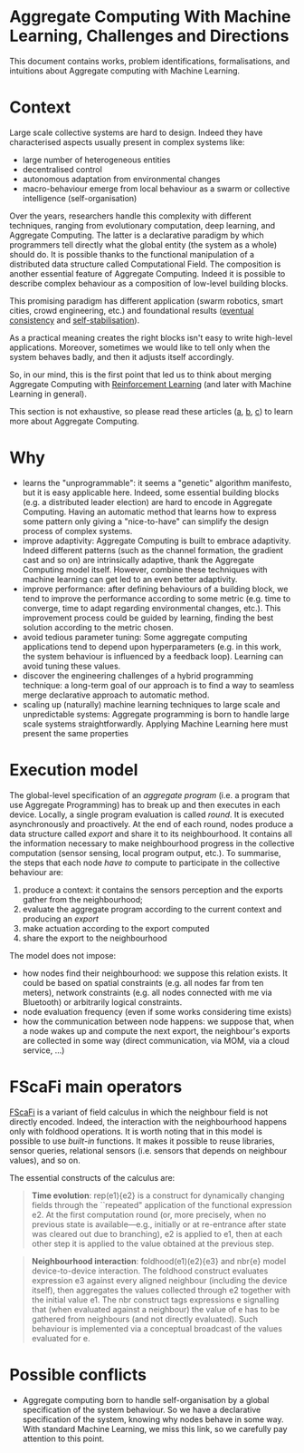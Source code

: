 # Aggregate Computing With Machine Learning, Challenges and Directions

This document contains works, problem identifications, formalisations, and intuitions about Aggregate computing with Machine Learning.

# Context
Large scale collective systems are hard to design. Indeed they have characterised aspects usually present in complex systems like: 
- large number of heterogeneous entities
- decentralised control
- autonomous adaptation from environmental changes
- macro-behaviour emerge from local behaviour as a swarm or collective intelligence (self-organisation)

Over the years, researchers handle this complexity with different techniques, ranging from evolutionary computation, deep learning, and Aggregate Computing.
The latter is a declarative paradigm by which programmers tell directly what the global entity (the system as a whole) should do. It is possible thanks to the functional manipulation of a distributed data structure called Computational Field. The composition is another essential feature of Aggregate Computing. Indeed it is possible to describe complex behaviour as a composition of low-level building blocks.

This promising paradigm has different application (swarm robotics, smart cities, crowd engineering, etc.) and foundational results ([eventual consistency](https://doi.org/10.1109/SASO.2016.12) and [self-stabilisation](https://doi.org/10.1145/3177774)).

As a practical meaning creates the right blocks isn't easy to write high-level applications. Moreover, sometimes we would like to tell only when the system behaves badly, and then it adjusts itself accordingly.

So, in our mind, this is the first point that led us to think about merging Aggregate Computing with [Reinforcement Learning](https://doi.org/10.1109/TNN.1998.712192) (and later with Machine Learning in general).

This section is not exhaustive, so please read these articles ([a](https://doi.org/10.1109/MC.2015.261), [b](https://doi.org/10.1007/978-3-030-61470-6\_21), [c](https://doi.org/10.1007/978-3-030-22397-7\_12)) to learn more about Aggregate Computing.

# Why

- learns the "unprogrammable": it seems a "genetic" algorithm manifesto, but it is easy applicable here. Indeed, some essential building blocks (e.g. a distributed leader election) are hard to encode in Aggregate Computing. Having an automatic method that learns how to express some pattern only giving a "nice-to-have" can simplify the design process of complex systems.
- improve adaptivity: Aggregate Computing is built to embrace adaptivity. Indeed different patterns (such as the channel formation, the gradient cast and so on) are intrinsically adaptive, thank the Aggregate Computing model itself. However, combine these techniques with machine learning can get led to an even better adaptivity.
- improve performance: after defining behaviours of a building block, we tend to improve the performance according to some metric (e.g. time to converge, time to adapt regarding environmental changes, etc.). This improvement process could be guided by learning, finding the best solution according to the metric chosen. 
- avoid tedious parameter tuning: Some aggregate computing applications tend to depend upon hyperparameters (e.g. in this work, the system behaviour is influenced by a feedback loop). Learning can avoid tuning these values.
- discover the engineering challenges of a hybrid programming technique: a long-term goal of our approach is to find a way to seamless merge declarative approach to automatic method. 
- scaling up (naturally) machine learning techniques to large scale and unpredictable systems: Aggregate programming is born to handle large scale systems straightforwardly. Applying Machine Learning here must present the same properties

# Execution model
The global-level specification of an *aggregate program* (i.e. a program that use Aggregate Programming) has to break up and then executes in each device.
Locally, a single program evaluation is called *round*. It is executed asynchronously and proactively. At the end of each round, nodes produce a data structure called *export* and share it to its neighbourhood. It contains all the information necessary to make neighbourhood progress in the collective computation (sensor sensing, local program output, etc.).
To summarise, the steps that each node *have to* compute to participate in the collective behaviour are:
1. produce a context: it contains the sensors perception and the exports gather from the neighbourhood;
2. evaluate the aggregate program according to the current context and producing an *export*
3. make actuation according to the export computed
4. share the export to the neighbourhood

The model does not impose:
- how nodes find their neighbourhood: we suppose this relation exists. It could be based on spatial constraints (e.g. all nodes far from ten meters), network constraints (e.g. all nodes connected with me via Bluetooth) or arbitrarily logical constraints.
- node evaluation frequency (even if some works considering time exists)
- how the communication between node happens: we suppose that, when a node wakes up and compute the next export, the neighbour's exports are collected in some way (direct communication, via MOM, via a cloud service, ...)

# FScaFi main operators
[FScaFi](https://doi.org/10.1007/978-3-030-61470-6\_21) is a variant of field calculus in which the neighbour field is not directly encoded. Indeed, the interaction with the neighbourhood happens only with foldhood operations. It is worth noting that in this model is possible to use *built-in* functions. It makes it possible to reuse libraries, sensor queries, relational sensors (i.e. sensors that depends on neighbour values), and so on. 

The essential constructs of the calculus are:

> **Time evolution**: rep(e1){e2} is a construct for dynamically changing
fields through the ``repeated" application of the functional expression e2. At the first computation round (or, more precisely, when no previous state is available—e.g., initially or at re-entrance after state was cleared out due to branching), e2 is applied to e1, then
at each other step it is applied to the value obtained at the previous step.

> **Neighbourhood interaction**: foldhood(e1)(e2){e3} and nbr{e} model device-to-device interaction. The foldhood construct evaluates expression e3 against every aligned neighbour (including the device itself), then aggregates the values collected through e2 together with the initial value e1. The nbr construct tags expressions e signalling that (when evaluated against a
neighbour) the value of e has to be gathered from neighbours (and not directly evaluated). Such behaviour is implemented via a conceptual broadcast of the values evaluated for e.

# Possible conflicts
- Aggregate computing born to handle self-organisation by a global specification of the system behaviour. So we have a declarative specification of the system, knowing why nodes behave in some way. With standard Machine Learning, we miss this link, so we carefully pay attention to this point.

